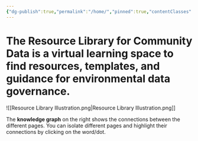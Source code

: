 ```yaml
---
{"dg-publish":true,"permalink":"/home/","pinned":true,"contentClasses":"img-grid cards","tags":["gardenEntry","gardenEntry","gardenEntry"]}
---
```


# The Resource Library for Community Data is a virtual learning space to find resources, templates, and guidance for environmental data governance. 

![[Resource Library Illustration.png\|Resource Library Illustration.png]]




The **knowledge graph** on the right shows the connections between the different pages. You can isolate different pages and highlight their connections by clicking on the word/dot. 

